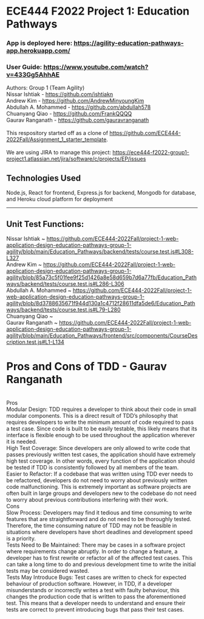 # ECE444 F2022 Project 1: Education Pathways
### App is deployed here: https://agility-education-pathways-app.herokuapp.com/
### User Guide: https://www.youtube.com/watch?v=433Gg5AhhAE
Authors: Group 1 (Team Agility)
<br />Nissar Ishtiak - https://github.com/ishtiakn
<br />Andrew Kim - https://github.com/AndrewMinyoungKim
<br />Abdullah A. Mohammed - https://github.com/abdullah578
<br />Chuanyang Qiao - https://github.com/FrankQQQQ
<br />Gaurav Ranganath - https://github.com/gauravranganath
<br /><br />
This respository started off as a clone of https://github.com/ECE444-2022Fall/Assignment_1_starter_template.
<br /><br />
We are using JIRA to manage this project: https://ece444-f2022-group1-project1.atlassian.net/jira/software/c/projects/EP/issues
## Technologies Used
Node.js, React for frontend, Express.js for backend, Mongodb for database, and Heroku cloud platform for deployment

-----
## Unit Test Functions:
Nissar Ishtiak ~ https://github.com/ECE444-2022Fall/project-1-web-application-design-education-pathways-group-1-agility/blob/main/Education_Pathways/backend/tests/course.test.js#L308-L327
<br />Andrew Kim ~ https://github.com/ECE444-2022Fall/project-1-web-application-design-education-pathways-group-1-agility/blob/85a73c5f01fee9f25d1426a8e58d659b7d6a77fb/Education_Pathways/backend/tests/course.test.js#L286-L306
<br />Abdullah A. Mohammed ~ https://github.com/ECE444-2022Fall/project-1-web-application-design-education-pathways-group-1-agility/blob/8d3788635671f944d130a1c4712f28611dfa5de6/Education_Pathways/backend/tests/course.test.js#L79-L280
<br />Chuanyang Qiao ~
<br />Gaurav Ranganath ~ https://github.com/ECE444-2022Fall/project-1-web-application-design-education-pathways-group-1-agility/blob/main/Education_Pathways/frontend/src/components/CourseDescription.test.js#L1-L134

# Pros and Cons of TDD - Gaurav Ranganath
<br/>
Pros
<br/>
Modular Design: TDD requires a developer to think about their code in small modular components. This is a direct result of TDD’s philosophy that requires developers to write the minimum amount of code required to pass a test case. Since code is built to be easily testable, this likely means that its interface is flexible enough to be used throughout the application wherever it is needed.
<br/>
High Test Coverage: Since developers are only allowed to write code that passes previously written test cases, the application should have extremely high test coverage. In other words, every function of the application should be tested if TDD is consistently followed by all members of the team.
<br/>
Easier to Refactor: If a codebase that was written using TDD ever needs to be refactored, developers do not need to worry about previously written code malfunctioning. This is extremely important as software projects are often built in large groups and developers new to the codebase do not need to worry about previous contributions interfering with their work.
<br/>
Cons
<br/>
Slow Process: Developers may find it tedious and time consuming to write features that are straightforward and do not need to be thoroughly tested. Therefore, the time consuming nature of TDD may not be feasible in situations where developers have short deadlines and development speed is a priority.
<br/>
Tests Need to Be Maintained: There may be cases in a software project where requirements change abruptly. In order to change a feature, a developer has to first rewrite or refactor all of the affected test cases. This can take a long time to do and previous development time to write the initial tests may be considered wasted.
<br/>
Tests May Introduce Bugs: Test cases are written to check for expected behaviour of production software. However, in TDD, if a developer misunderstands or incorrectly writes a test with faulty behaviour, this changes the production code that is written to pass the aforementioned test. This means that a developer needs to understand and ensure their tests are correct to prevent introducing bugs that pass their test cases. 
